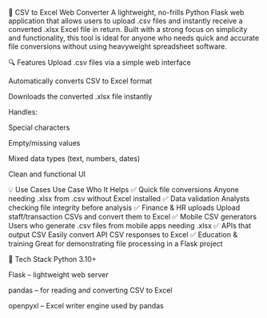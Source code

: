 🧰 CSV to Excel Web Converter
A lightweight, no-frills Python Flask web application that allows users to upload .csv files and instantly receive a converted .xlsx Excel file in return. Built with a strong focus on simplicity and functionality, this tool is ideal for anyone who needs quick and accurate file conversions without using heavyweight spreadsheet software.

🔍 Features
Upload .csv files via a simple web interface

Automatically converts CSV to Excel format

Downloads the converted .xlsx file instantly

Handles:

Special characters

Empty/missing values

Mixed data types (text, numbers, dates)

Clean and functional UI

💡 Use Cases
Use Case	Who It Helps
✅ Quick file conversions	Anyone needing .xlsx from .csv without Excel installed
✅ Data validation	Analysts checking file integrity before analysis
✅ Finance & HR uploads	Upload staff/transaction CSVs and convert them to Excel
✅ Mobile CSV generators	Users who generate .csv files from mobile apps needing .xlsx
✅ APIs that output CSV	Easily convert API CSV responses to Excel
✅ Education & training	Great for demonstrating file processing in a Flask project

🚀 Tech Stack
Python 3.10+

Flask – lightweight web server

pandas – for reading and converting CSV to Excel

openpyxl – Excel writer engine used by pandas

